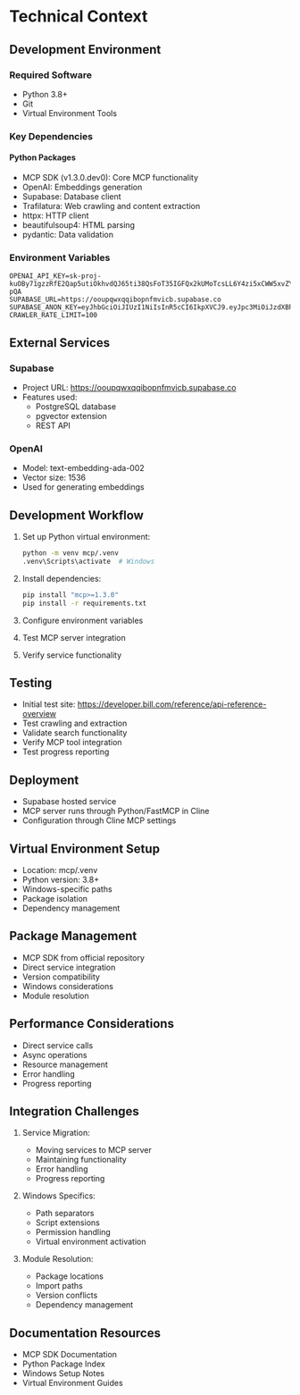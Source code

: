# Technical Context

## Development Environment

### Required Software
- Python 3.8+
- Git
- Virtual Environment Tools

### Key Dependencies

#### Python Packages
- MCP SDK (v1.3.0.dev0): Core MCP functionality
- OpenAI: Embeddings generation
- Supabase: Database client
- Trafilatura: Web crawling and content extraction
- httpx: HTTP client
- beautifulsoup4: HTML parsing
- pydantic: Data validation

### Environment Variables
```
OPENAI_API_KEY=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
SUPABASE_URL=https://ooupqwxqqibopnfmvicb.supabase.co
SUPABASE_ANON_KEY=eyJhbGciOiJIUzI1NiIsInR5cCI6IkpXVCJ9.eyJpc3MiOiJzdXBhYmFzZSIsInJlZiI6Im9vdXBxd3hxcWlib3BuZm12aWNiIiwicm9sZSI6ImFub24iLCJpYXQiOjE3MzkzOTM1NTksImV4cCI6MjA1NDk2OTU1OX0.byqXxqxA5IyCKAZxPwQzlavjC3PnpTnsvvy6XlIeGAg
CRAWLER_RATE_LIMIT=100
```

## External Services

### Supabase
- Project URL: https://ooupqwxqqibopnfmvicb.supabase.co
- Features used:
  - PostgreSQL database
  - pgvector extension
  - REST API

### OpenAI
- Model: text-embedding-ada-002
- Vector size: 1536
- Used for generating embeddings

## Development Workflow
1. Set up Python virtual environment:
   ```bash
   python -m venv mcp/.venv
   .venv\Scripts\activate  # Windows
   ```

2. Install dependencies:
   ```bash
   pip install "mcp>=1.3.0"
   pip install -r requirements.txt
   ```

3. Configure environment variables
4. Test MCP server integration
5. Verify service functionality

## Testing
- Initial test site: https://developer.bill.com/reference/api-reference-overview
- Test crawling and extraction
- Validate search functionality
- Verify MCP tool integration
- Test progress reporting

## Deployment
- Supabase hosted service
- MCP server runs through Python/FastMCP in Cline
- Configuration through Cline MCP settings

## Virtual Environment Setup
- Location: mcp/.venv
- Python version: 3.8+
- Windows-specific paths
- Package isolation
- Dependency management

## Package Management
- MCP SDK from official repository
- Direct service integration
- Version compatibility
- Windows considerations
- Module resolution

## Performance Considerations
- Direct service calls
- Async operations
- Resource management
- Error handling
- Progress reporting

## Integration Challenges
1. Service Migration:
   - Moving services to MCP server
   - Maintaining functionality
   - Error handling
   - Progress reporting

2. Windows Specifics:
   - Path separators
   - Script extensions
   - Permission handling
   - Virtual environment activation

3. Module Resolution:
   - Package locations
   - Import paths
   - Version conflicts
   - Dependency management

## Documentation Resources
- MCP SDK Documentation
- Python Package Index
- Windows Setup Notes
- Virtual Environment Guides
